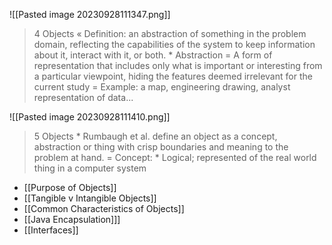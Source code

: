 ![[Pasted image 20230928111347.png]]
> 4 Objects « Definition: an abstraction of something in the problem domain, reflecting the capabilities of the system to keep information about it, interact with it, or both. * Abstraction = A form of representation that includes only what is important or interesting from a particular viewpoint, hiding the features deemed irrelevant for the current study = Example: a map, engineering drawing, analyst representation of data...

![[Pasted image 20230928111410.png]]
> 5 Objects * Rumbaugh et al. define an object as a concept, abstraction or thing with crisp boundaries and meaning to the problem at hand. = Concept: * Logical; represented of the real world thing in a computer system

* [[Purpose of Objects]]
* [[Tangible v Intangible Objects]]
* [[Common Characteristics of Objects]]
* [[Java Encapsulation]]]
* [[Interfaces]]